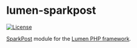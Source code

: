 # lumen-sparkpost
[![License](https://img.shields.io/badge/license-MIT-blue.svg)](LICENSE)

[SparkPost](http://www.sparkpost.com/) module for the [Lumen PHP framework](http://lumen.laravel.com/).

